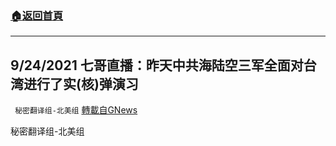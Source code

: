 ###  [:house:返回首頁](https://github.com/ourhimalayas/txt)
---


## 9/24/2021 七哥直播：昨天中共海陆空三军全面对台湾进行了实(核)弹演习
` 秘密翻译组-北美组` [轉載自GNews](https://gnews.org/zh-hans/1553304/)

秘密翻译组-北美组
